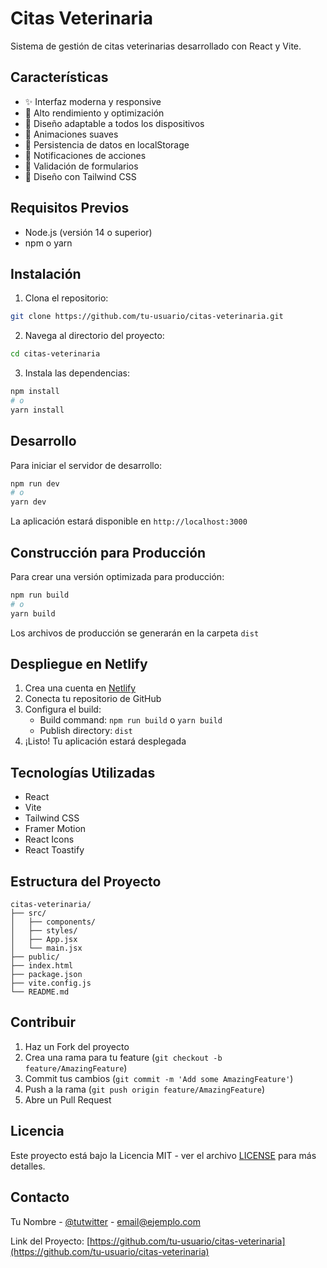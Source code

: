 # Citas Veterinaria

Sistema de gestión de citas veterinarias desarrollado con React y Vite.

## Características

- ✨ Interfaz moderna y responsive
- 🚀 Alto rendimiento y optimización
- 📱 Diseño adaptable a todos los dispositivos
- 🎨 Animaciones suaves
- 💾 Persistencia de datos en localStorage
- 🔔 Notificaciones de acciones
- 🎯 Validación de formularios
- 🎨 Diseño con Tailwind CSS

## Requisitos Previos

- Node.js (versión 14 o superior)
- npm o yarn

## Instalación

1. Clona el repositorio:
```bash
git clone https://github.com/tu-usuario/citas-veterinaria.git
```

2. Navega al directorio del proyecto:
```bash
cd citas-veterinaria
```

3. Instala las dependencias:
```bash
npm install
# o
yarn install
```

## Desarrollo

Para iniciar el servidor de desarrollo:

```bash
npm run dev
# o
yarn dev
```

La aplicación estará disponible en `http://localhost:3000`

## Construcción para Producción

Para crear una versión optimizada para producción:

```bash
npm run build
# o
yarn build
```

Los archivos de producción se generarán en la carpeta `dist`

## Despliegue en Netlify

1. Crea una cuenta en [Netlify](https://www.netlify.com/)
2. Conecta tu repositorio de GitHub
3. Configura el build:
   - Build command: `npm run build` o `yarn build`
   - Publish directory: `dist`
4. ¡Listo! Tu aplicación estará desplegada

## Tecnologías Utilizadas

- React
- Vite
- Tailwind CSS
- Framer Motion
- React Icons
- React Toastify

## Estructura del Proyecto

```
citas-veterinaria/
├── src/
│   ├── components/
│   ├── styles/
│   ├── App.jsx
│   └── main.jsx
├── public/
├── index.html
├── package.json
├── vite.config.js
└── README.md
```

## Contribuir

1. Haz un Fork del proyecto
2. Crea una rama para tu feature (`git checkout -b feature/AmazingFeature`)
3. Commit tus cambios (`git commit -m 'Add some AmazingFeature'`)
4. Push a la rama (`git push origin feature/AmazingFeature`)
5. Abre un Pull Request

## Licencia

Este proyecto está bajo la Licencia MIT - ver el archivo [LICENSE](LICENSE) para más detalles.

## Contacto

Tu Nombre - [@tutwitter](https://twitter.com/tutwitter) - email@ejemplo.com

Link del Proyecto: [https://github.com/tu-usuario/citas-veterinaria](https://github.com/tu-usuario/citas-veterinaria) 